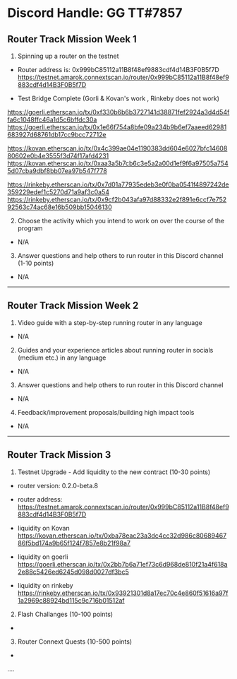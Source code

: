 # Discord Handle: GG TT#7857

## Router Track Mission Week 1

1) Spinning up a router on the testnet
- Router address is: 0x999bC85112a11B8f48ef9883cdf4d14B3F0B5f7D
https://testnet.amarok.connextscan.io/router/0x999bC85112a11B8f48ef9883cdf4d14B3F0B5f7D

- Test Bridge Complete (Gorli & Kovan's work  ,  Rinkeby does not work)

https://goerli.etherscan.io/tx/0xf330b6b6b3727141d38871fef2924a3d4d54ffa6c1048ffc46a1d5c6bffdc30a
https://goerli.etherscan.io/tx/0x1e66f754a8bfe09a234b9b6ef7aaeed62981683927d68761db17cc9bcc72712e

https://kovan.etherscan.io/tx/0x4c399ae04e1190383dd604e6027bfc1460880602e0b4e3555f3d74f17afd4231
https://kovan.etherscan.io/tx/0xaa3a5b7cb6c3e5a2a00d1ef9f6a97505a7545d07cba9dbf8bb07ea97b547f778

https://rinkeby.etherscan.io/tx/0x7d01a77935edeb3e0f0ba0541f4897242de359229edef1c5270d71a9af3c0a54
https://rinkeby.etherscan.io/tx/0x9cf2b043afa97d88332e2f891e6ccf7e75292563c74ac68e16b509bb15046130

2) Choose the activity which you intend to work on over the course of the program
-  N/A

3) Answer questions and help others to run router in this Discord channel (1-10 points)
-  N/A 
-----------------------------------------------------------------------------------------------------

## Router Track Mission Week 2 

1) Video guide with a step-by-step running router in any language
-  N/A   

2) Guides and your experience articles about running router in socials (medium etc.) in any language
-  N/A

3) Answer questions and help others to run router in this Discord channel
-  N/A

4) Feedback/improvement proposals/building high impact tools
-   N/A

---

## Router Track Mission 3 

1) Testnet Upgrade - Add liquidity to the new contract (10-30 points)
- router version: 0.2.0-beta.8 
- router address: https://testnet.amarok.connextscan.io/router/0x999bC85112a11B8f48ef9883cdf4d14B3F0B5f7D

- liquidity on Kovan
   https://kovan.etherscan.io/tx/0xba78eac23a3dc4cc32d986c8068946786f5bd174a9b65f124f7857e8b21f98a7

- liquidity on goerli
   https://goerli.etherscan.io/tx/0x2bb7b6a71ef73c6d968de810f21a4f618a2e88c5426ed6245d098d0027df3bc5

- liquidity on rinkeby
   https://rinkeby.etherscan.io/tx/0x93921301d8a17ec70c4e860f51616a97f1a2969c88924bd115c9c716b01512af

2) Flash Challanges (10-100 points)
- 

3) Router Connext Quests (10-500 points)
- 
....